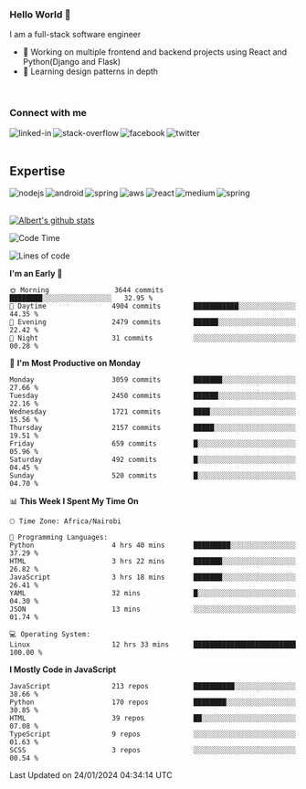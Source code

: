

### Hello World 👋
I am a full-stack software engineer
- 🔭 Working on multiple frontend and backend projects using React and Python(Django and Flask)
- 🌱 Learning design patterns in depth

<br>

### Connect with me

[<img align="left" alt="linked-in" src="https://img.shields.io/badge/linkedin-%230077B5.svg?&style=for-the-badge&logo=linkedin&logoColor=white" />](https://www.linkedin.com/in/albert-byrone/)

<!-- [<img align="left" alt="medium" src="https://img.shields.io/badge/medium-%2312100E.svg?&style=for-the-badge&logo=medium&logoColor=white" />](https://56faisal.medium.com/) -->

[<img align="left" alt="stack-overflow" src="https://img.shields.io/badge/stack%20overflow-FE7A16?logo=stack-overflow&logoColor=white&style=for-the-badge" />](https://stackoverflow.com/users/11916317/albert-byrone)

[<img align="left" alt="facebook" src="https://img.shields.io/badge/facebook-%231877F2.svg?&style=for-the-badge&logo=facebook&logoColor=white" />](https://web.facebook.com/albert.byrone.1/)

[<img align="left" alt="twitter" src="https://img.shields.io/badge/twitter-%231DA1F2.svg?&style=for-the-badge&logo=twitter&logoColor=white" />](https://twitter.com/byrone_albert)

<br>

<br>

## Expertise
<img align="left" alt="nodejs" src="https://img.shields.io/badge/python%20-%2343853D.svg?&style=for-the-badge&logo=node.js&logoColor=white" />
<img align="left" alt="android" src="https://img.shields.io/badge/Flask-3DDC84?logo=android&logoColor=white&style=for-the-badge" />
<img align="left" alt="spring" src="https://img.shields.io/badge/drf%20-%236DB33F.svg?&style=for-the-badge&logo=spring&logoColor=white" />
<img align="left" alt="aws" src="https://img.shields.io/badge/django%20AWS-%23232F3E?logo=amazon-aws&logoColor=white&style=for-the-badge" />
<img align="left" alt="react" src="https://img.shields.io/badge/react%20-%2320232a.svg?&style=for-the-badge&logo=react&logoColor=%2361DAFB" />
<img align="left" alt="medium" src="https://img.shields.io/badge/Angular-%23316192.svg?&style=for-the-badge&logo=postgresql&logoColor=white" />
<img align="left" alt="spring" src="https://img.shields.io/badge/Javascript%20-%236DB33F.svg?&style=for-the-badge&logo=spring&logoColor=white" />
<br>
<br>


[![Albert's github stats](https://github-readme-stats.vercel.app/api?username=Albert-Byrone&count_private=true&show_icons=true&theme=radical&hide_rank=false)](https://github.com/anuraghazra/github-readme-stats)

<!-- [![Top Langs](https://github-readme-stats.vercel.app/api/top-langs/?username=Albert-Byrone&layout=compact)](https://github.com/anuraghazra/github-readme-stats) -->

<!--
**Albert-Byrone/Albert-Byrone** is a ✨ _special_ ✨ repository because its `README.md` (this file) appears on your GitHub profile.

Here are some ideas to get you started:

- 🔭 I’m currently working on ...
- 🌱 I’m currently learning ...
- 👯 I’m looking to collaborate on ...
- 🤔 I’m looking for help with ...
- 💬 Ask me about ...
- 📫 How to reach me: ...
- 😄 Pronouns: ...
- ⚡ Fun fact: ...
-->


<!--START_SECTION:waka-->
![Code Time](http://img.shields.io/badge/Code%20Time-991%20hrs%2016%20mins-blue)

![Lines of code](https://img.shields.io/badge/From%20Hello%20World%20I%27ve%20Written-63.0%20million%20lines%20of%20code-blue)

**I'm an Early 🐤** 

```text
🌞 Morning                3644 commits        ████████░░░░░░░░░░░░░░░░░   32.95 % 
🌆 Daytime                4904 commits        ███████████░░░░░░░░░░░░░░   44.35 % 
🌃 Evening                2479 commits        ██████░░░░░░░░░░░░░░░░░░░   22.42 % 
🌙 Night                  31 commits          ░░░░░░░░░░░░░░░░░░░░░░░░░   00.28 % 
```
📅 **I'm Most Productive on Monday** 

```text
Monday                   3059 commits        ███████░░░░░░░░░░░░░░░░░░   27.66 % 
Tuesday                  2450 commits        ██████░░░░░░░░░░░░░░░░░░░   22.16 % 
Wednesday                1721 commits        ████░░░░░░░░░░░░░░░░░░░░░   15.56 % 
Thursday                 2157 commits        █████░░░░░░░░░░░░░░░░░░░░   19.51 % 
Friday                   659 commits         █░░░░░░░░░░░░░░░░░░░░░░░░   05.96 % 
Saturday                 492 commits         █░░░░░░░░░░░░░░░░░░░░░░░░   04.45 % 
Sunday                   520 commits         █░░░░░░░░░░░░░░░░░░░░░░░░   04.70 % 
```


📊 **This Week I Spent My Time On** 

```text
🕑︎ Time Zone: Africa/Nairobi

💬 Programming Languages: 
Python                   4 hrs 40 mins       █████████░░░░░░░░░░░░░░░░   37.29 % 
HTML                     3 hrs 22 mins       ███████░░░░░░░░░░░░░░░░░░   26.82 % 
JavaScript               3 hrs 18 mins       ███████░░░░░░░░░░░░░░░░░░   26.41 % 
YAML                     32 mins             █░░░░░░░░░░░░░░░░░░░░░░░░   04.30 % 
JSON                     13 mins             ░░░░░░░░░░░░░░░░░░░░░░░░░   01.74 % 

💻 Operating System: 
Linux                    12 hrs 33 mins      █████████████████████████   100.00 % 
```

**I Mostly Code in JavaScript** 

```text
JavaScript               213 repos           ██████████░░░░░░░░░░░░░░░   38.66 % 
Python                   170 repos           ████████░░░░░░░░░░░░░░░░░   30.85 % 
HTML                     39 repos            ██░░░░░░░░░░░░░░░░░░░░░░░   07.08 % 
TypeScript               9 repos             ░░░░░░░░░░░░░░░░░░░░░░░░░   01.63 % 
SCSS                     3 repos             ░░░░░░░░░░░░░░░░░░░░░░░░░   00.54 % 
```




 Last Updated on 24/01/2024 04:34:14 UTC
<!--END_SECTION:waka-->
